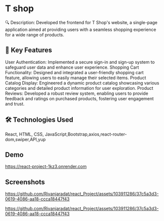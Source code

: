 
# T shop

🔍 Description: Developed the frontend for T Shop's website, a single-page application aimed at providing users with a seamless shopping experience for a wide range of products.


## 🎯 Key Features
User Authentication: Implemented a secure sign-in and sign-up system to safeguard user data and enhance user experience. Shopping Cart Functionality: Designed and integrated a user-friendly shopping cart feature, allowing users to easily manage their selected items. Product Catalog Display: Engineered a dynamic product catalog showcasing various categories and detailed product information for user exploration. Product Reviews: Developed a robust review system, enabling users to provide feedback and ratings on purchased products, fostering user engagement and trust.
## 🛠️ Technologies Used
React, HTML, CSS, JavaScript,Bootstrap,axios,react-router-dom,swiper,API,yup
## Demo

https://react-project-1kz3.onrender.com



## Screenshots



https://github.com/Rivanjaradat/react_Project/assets/103911286/37c5a3d3-0619-4086-aa18-ccca18447f43


 



https://github.com/Rivanjaradat/react_Project/assets/103911286/37c5a3d3-0619-4086-aa18-ccca18447f43

